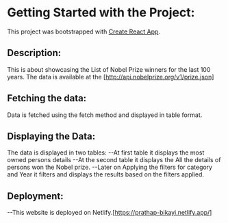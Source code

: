 # Getting Started with the Project:

This project was bootstrapped with [Create React App](https://github.com/facebook/create-react-app).

## Description:

This is about showcasing the List of Nobel Prize winners for the last 100 years.
The data is available at the [http://api.nobelprize.org/v1/prize.json]

## Fetching the data:

Data is fetched using the fetch method and displayed in table format.

## Displaying the Data:

The data is displayed in two tables:
--At first table it displays the most owned persons details
--At the second table it displays the All the details of persons won the Nobel prize.
--Later on Applying the filters for category and Year it filters and displays the results based on the filters applied.

## Deployment:
--This website is deployed on Netlify.[https://prathap-bikayi.netlify.app/]